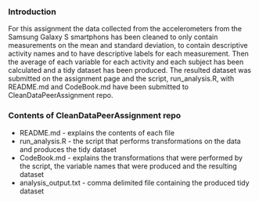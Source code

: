 ### Introduction

For this assignment the data collected from the accelerometers from the Samsung Galaxy S smartphons has been cleaned to only contain measurements on the mean and standard deviation, to contain descriptive activity names and to have descriptive labels for each measurement. Then the average of each variable for each activity and each subject has been calculated and a tidy dataset  has been produced. The resulted dataset was submitted on the assignment page and the script, run_analysis.R, with README.md and CodeBook.md have been submitted to CleanDataPeerAssignment repo.

### Contents of CleanDataPeerAssignment repo

* README.md - explains the contents of each file
* run_analysis.R - the script that performs transformations on the data and produces the tidy dataset
* CodeBook.md - explains the transformations that were performed by the script, the variable names that were produced and the resulting dataset
* analysis_output.txt - comma delimited file containing the produced tidy dataset

